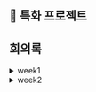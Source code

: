 ## 🙌 특화 프로젝트

## 회의록

<details><summary> week1
</summary>

### 1. 기본 정보

- **모의 주식** 정보 활용
    - ssasfy
    - ssasdaq
- 각각의 게임 방은 **같은 주식 시장을 공유하지 않는다**.
- **매 게임마다** 주식 시장은 **RESET**된다.
    - **개장(낮) 거래**
        - 게임 참가자 전원
        - 외부 시장
    - **폐장(밤) 거래**
        - 마피아
        - 외부 시장
- **게임 참가자**
    - **전체 주식 시장의 일부 구성원**으로 존재한다.
    - **개장(낮) 시간에 채팅으로 논의**할 수 있다.
        - 마피아 찾기 - 누가 주가를 조작한 것 같은지
        - 종목에 대한 토의 (주어진 뉴스를 바탕으로)
- **게임의 ROUND**는 다음과 같이 돌아간다.
    - ROUND의 **최대 횟수는 N회**로 제한한다.
    - **하나의 ROUND**에는 **개장(낮)과 폐장(밤)**이 존재한다.
        - 개장(낮)에는 **모든 참가자**가 거래 할 수 있다.
        - 폐장(밤)에는 **마피아가 주가 조작** 행위를 할 수 있다. (뉴스 준비 등)
- 다른 참가자의 투자 현황은 알 수 없다.
- 게임 내의 주식 종목 개수는 N개로 제한한다.


### 2. 사용자 관리

- 사용자는 회원 가입 시 **게임 머니 50만 원**을 지급 받는다.
- 사용자는 해당 **게임 머니로  ‘주식 마피아’ 게임에 참가**할 수 있다.
- 게임 머니가 부족하다면, **결제**를 통해 **게임 머니를 충전**할 수 있다.

### 3. 투자 분석

- ‘주식 마피아’ 게임에서 얻은 **이익/손실은 나의 실제 데이터**로 기록되어 **마이 페이지 대시 보드**에서 확인 가능하다.
- **확인 할 수 있는 데이터**는 다음과 같다.
    - **현금 잔액**
    - **전체 주식 잔액**
        - 투자 원금
        - 수익 금액 / 수익률
        - 모의 주식 투자 비중
    - **모의 주식 별 잔액**
        - 종목 명
        - 주식 수
        - 수익 금액 / 수익률
        - 1주 기준
            - 현재 가액
            - 내 구매 평균 가액
        - 총 금액
            - 현재 가액 기준
            - 내 구매 평균 가액 기준
        - 세금/수수료 - 일괄 적용 ?

### 5. 게임 내 역할 / 권한 / 승부 조건

- **마피아 - 주가 조작 집단의 두목**

    <aside>
    💡

  **승리 조건**

    - 끝 까지 잡히지 않기
    - 목표 금액 달성
        - 게임 입장 시 참여한 자본금의 500% ?
    - 특정 기업 인수 ?
    - 주가 조작이 성공적으로 이루어져 특정 기업의 주식 가격을 설정된 목표에 맞게 높이거나 낮춰야함
    </aside>

    - 마피아는 주식 거래의 기준이 되는 **뉴스를 생성**하여 시민들에게 발행할 수 있다.
    - 뉴스 발행 + 주가 조작??
        - 예를 들어, 긍정적인 뉴스를 발행하고 주가를 낮춰버리는 방법
- **애널리스트 - 마피아의 공범**

    <aside>
    💡

  **승리 조건**

    - 마피아와 함께 목표 금액 달성
    - 정체를 끝까지 들키지 않기
    - 특정 개미에게 잘못된 정보를 제공해 큰 손해를 입히면 인센티브 제공
    - 주가 조작에 성공한 횟수에 따라 인센트브 제공
    - 히든 승리 조건
        - 마피아가 체포되었을 때, 자신이 공범임을 끝까지 감추고 다른 인물에게 누명을 씌우면 공범만의 개인 승리 가능
    </aside>

    - 선동하는 역할
    - 찌라시 뉴스 제공 가능
- **금융 감독 원**

    <aside>
    💡

  **승리 조건**

    - 마피아 잡기
    </aside>

    - 주식 시장의 공정성을 유지하며, 마피아와 공범의 주가 조작 시도를 최대한 저지(?)

- **개미**

    <aside>
    💡

  **승리 조건**

    - 마피아 잡기
    </aside>

- **기자**

    <aside>
    💡

  **승리 조건**

    - 마피아 잡기
    </aside>
</details>

<details><summary> week2
</summary>
<details>
<summary>day1 (기존 블랙프라이데이에 금리, 대출 추가)
</summary>

![easyme](/uploads/23f5548b60ea31ce73b9314843052d60/F10F3048-1946-4B59-9038-96BA3B15AC0C.jpg)
- **금리 바(대출 / 상환) 적용**
    - **초기 금리 5%, 변동 가능 (1 ~ 10%)** - 고정 금리와 변동 금리를 고려한 최종 금리
    - **각 턴 시작 시 주어지는 경제 상황 (대공황, 곡물 가격 상승 등)에 따라 금리 변동**
- 자기 차례에는
    - **1. 선택** - 2가지 중 하나 선택 가능
        - 대출
        - 상환
    - **2. 필수** - 4가지 중 1개 행동
        - **주식 매입** (0개 매입 가능 → 주식 토큰 옮기기)
        - **주식 매도** (0개 매도 가능 → 주식 토큰 옮기기)
        - **금괴 매입**
- **대출**
    - 대출 횟수 제한 최대 2번
    - 해당 플레이어의 보유 자산 기준으로 대출 최대 금액 제한
        - 안정 자산(현금 + 금괴) 기준
        - (임시) 대출 금액 기준 표


            | 보유한 안정 자산 | 대출 최대 금액 |
            | --- | --- |
            | 0 ~ 150 | 100 |
            | 150 ~ 350 | 200 |
            | 350 ~ 600 | 300 |
            | 600 ~ 900 | 400 |
            | 900 ~ | 500 |
    - 대출 이자
        - 1 turn은 1분기(3개월) 뜻한다.
        - 총 16 turn (4년) —————> 게임 종료 조건 할까???
        - 한 턴이 끝날 때마다 상환하지 못한 금액에 대한 이자를 **단리**로 계산한다.
            - 대출 이력 띄워주기
            - 1turn 에서의 대출 금액 * 1turn이 끝날 때의 금리
            + 2turn  에서의 대출 금액 * 2turn이 끝날 때의 금리
            + 3turn 에서의 대출 금액 * 3turn이 끝날 때의 금리 = ex) 이자 500
- **상환**
    - 중간 상환 -  ex) 500 중에 300 갚는다.
    - 최종 상환 - ex) 돈 없으면 마이너스
- **기타**
    - 3명 이상이 게임을 하다가 한 명이 갑자기 나갔을 경우도 고려해야 함
        - 나간 사람 턴을 어떻게 할 것인가
        - 코치님 네는 해결을 못해서 봇으로 대체하셨음
</details>

<details>
<summary>day2 (순서도)
</summary>

### 오늘 한 일
- [🌲 순서도 게임 로직 정리 figma](https://www.figma.com/board/MQPH1pZWkN7CF15FK1Ezcp/%EC%88%9C%EC%84%9C%EB%8F%84---%EA%B2%8C%EC%9E%84-%EB%A1%9C%EC%A7%81?node-id=0-1&t=lR4gNds70XMbcXdl-1)

### 회고
**Keep** 
- 서로 생각하고 있는 프로세스가 동일한지 점검하면서 같이 작성하는 것이 좋았다.

**Problem**
- 과업에 대한 기한이 명확하지 않다. api를 빨리 만들어줘야 해서 마음이 급해졌다.

**Try**
- bot의 동작 로직을 생각해봐야 할 것 같다. 최적이 좋을지, 랜덤이 좋을지도 고려해봐야 할 것 같다.

### 내일 할 것
- 백 팀원들과 업무 분담 및 기능 명세 작성
- bot에 대해 공부

</details>

</details>
